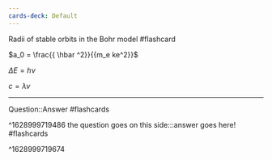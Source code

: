 ```yaml
---
cards-deck: Default
---
```


Radii of stable orbits in the Bohr model #flashcard

$a_0 = \frac{{ \hbar ^2}}{{m_e ke^2}}$

$\Delta E = h\nu$

$c = \lambda \nu$

---

Question::Answer #flashcards
<!--SR:!2021-08-16,1,230-->
^1628999719486
the question goes on this side:::answer goes here! #flashcards
<!--SR:!2021-08-16,1,230!2021-08-16,1,230-->
^1628999719674
